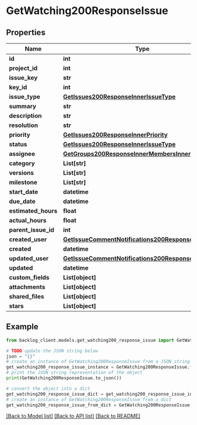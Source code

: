 # GetWatching200ResponseIssue


## Properties

Name | Type | Description | Notes
------------ | ------------- | ------------- | -------------
**id** | **int** |  | [optional] 
**project_id** | **int** |  | [optional] 
**issue_key** | **str** |  | [optional] 
**key_id** | **int** |  | [optional] 
**issue_type** | [**GetIssues200ResponseInnerIssueType**](GetIssues200ResponseInnerIssueType.md) |  | [optional] 
**summary** | **str** |  | [optional] 
**description** | **str** |  | [optional] 
**resolution** | **str** |  | [optional] 
**priority** | [**GetIssues200ResponseInnerPriority**](GetIssues200ResponseInnerPriority.md) |  | [optional] 
**status** | [**GetIssues200ResponseInnerIssueType**](GetIssues200ResponseInnerIssueType.md) |  | [optional] 
**assignee** | [**GetGroups200ResponseInnerMembersInner**](GetGroups200ResponseInnerMembersInner.md) |  | [optional] 
**category** | **List[str]** |  | [optional] 
**versions** | **List[str]** |  | [optional] 
**milestone** | **List[str]** |  | [optional] 
**start_date** | **datetime** |  | [optional] 
**due_date** | **datetime** |  | [optional] 
**estimated_hours** | **float** |  | [optional] 
**actual_hours** | **float** |  | [optional] 
**parent_issue_id** | **int** |  | [optional] 
**created_user** | [**GetIssueCommentNotifications200ResponseInnerUser**](GetIssueCommentNotifications200ResponseInnerUser.md) |  | [optional] 
**created** | **datetime** |  | [optional] 
**updated_user** | [**GetIssueCommentNotifications200ResponseInnerUser**](GetIssueCommentNotifications200ResponseInnerUser.md) |  | [optional] 
**updated** | **datetime** |  | [optional] 
**custom_fields** | **List[object]** |  | [optional] 
**attachments** | **List[object]** |  | [optional] 
**shared_files** | **List[object]** |  | [optional] 
**stars** | **List[object]** |  | [optional] 

## Example

```python
from backlog_client.models.get_watching200_response_issue import GetWatching200ResponseIssue

# TODO update the JSON string below
json = "{}"
# create an instance of GetWatching200ResponseIssue from a JSON string
get_watching200_response_issue_instance = GetWatching200ResponseIssue.from_json(json)
# print the JSON string representation of the object
print(GetWatching200ResponseIssue.to_json())

# convert the object into a dict
get_watching200_response_issue_dict = get_watching200_response_issue_instance.to_dict()
# create an instance of GetWatching200ResponseIssue from a dict
get_watching200_response_issue_from_dict = GetWatching200ResponseIssue.from_dict(get_watching200_response_issue_dict)
```
[[Back to Model list]](../README.md#documentation-for-models) [[Back to API list]](../README.md#documentation-for-api-endpoints) [[Back to README]](../README.md)


